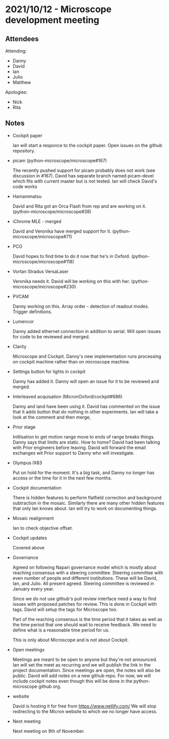 # 2021/10/12 - Microscope development meeting

## Attendees

Attending:

- Danny
- David
- Ian
- Julio
- Matthew

Apologies:

- Nick
- Rita

## Notes

* Cockpit paper

  Ian will start a responce to the cockpit paper.  Open issues on the
  github repository.

* picam (python-microscope/microscope#167)

  The recently pushed support for picam probably does not work (see
  discussion in #167).  David has separate branch named picam-devel
  which fits with current master but is not tested.  Ian will check
  David's code works


* Hamammatsu

  David and Rita got an Orca Flash from rep and are working on it.
  (python-microscope/microscope#38)

* iChrome MLE - merged

  David and Veronika have merged support for it.
  (python-microscope/microscope#71)

* PCO

  David hopes to find time to do it now that he's in Oxford.
  (python-microscope/microscope#118)

* Vortan Stradus VersaLaser

  Veronika needs it.  David will be working on this with her.
  (python-microscope/microscope#230)

* PVCAM

  Danny working on this. Array order - detection of readout modes.
  Trigger definitions.

* Lumencor

  Danny added ethernet connection in addition to serial.  Will open
  issues for code to be reviewed and merged.

* Clarity

  Microscope and Cockpit.  Danny's new implementation runs processing
  on cockpit machine rather than on microscope machine.

* Settings button for lights in cockpit

  Danny has added it.  Danny will open an issue for it to be reviewed
  and merged.

* Interleaved acquisation (MicronOxford/cockpit#686)

  Danny and iand have been using it.  David has commented on the issue
  that it adds button that do nothing in other experiments.  Ian will
  take a look at the comment and then merge,

* Prior stage

  Initlisation to get motion range move to ends of range breaks
  things.  Danny says that limits are static.  How to home?  David had
  been talking with Prior engineers before leaving.  David will
  forward the email exchanges wit Prior support to Danny who will
  investigate.

* Olympus IX83

  Put on hold for the moment.  It's a big task, and Danny no longer
  has access or the time for it in the next few months.

* Cockpit documentation

  There is hidden features to perform flatfield correction and
  background subtraction in the mosaic.  Similarly there are many
  other hidden features that only Ian knows about.  Ian will try to
  work on documenting things.

* Mosaic realignment

  Ian to check objective offset.

* Cockpit updates

  Covered above

* Governance

  Agreed on following Napari governance model which is mostly about
  reaching consensus with a steering committee.  Steering committee
  with even number of people and different institutions.  These will
  be David, Ian, and Julio.  All present agreed.  Steering committee
  is reviewed in January every year.

  Since we do not use github's pull review interface need a way to
  find issues with proposed patches for review.  This is done in
  Cockpit with tags.  David will setup the tags for Microscope too.

  Part of the reaching consensus is the time period that it takes as
  well as the time period that one should wait to receive feedback.
  We need to define what is a reasonable time period for us.

  This is only about Microscope and is not about Cockpit.

* Open meetings

  Meetings are meant to be open to anyone but they're not announced.
  Ian will set the meet as recurring and we will publish the link in
  the project documentation.  Since meetings are open, the notes will
  also be public.  David will add notes on a new github repo.  For
  now, we will include cockpit notes even though this will be done in
  the python-microscope github org.

* website

  David is hosting it for free from https://www.netlify.com/ We will
  stop redirecting to the Micron website to which we no longer have
  access.

* Next meeting

  Next meeting on 9th of November.
